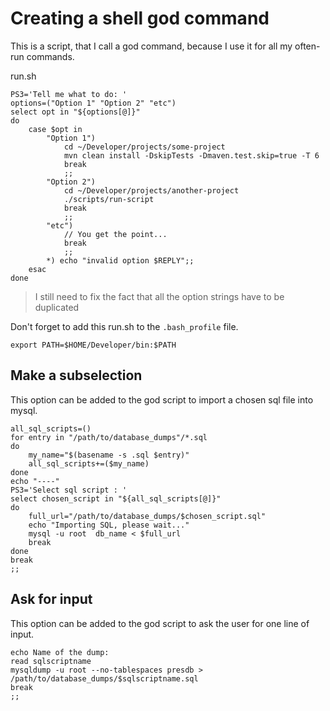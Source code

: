 # Creating a shell god command
This is a script, that I call a god command, because I use it for all my often-run commands.

run.sh
```shell
PS3='Tell me what to do: '
options=("Option 1" "Option 2" "etc")
select opt in "${options[@]}"
do
    case $opt in
        "Option 1")
            cd ~/Developer/projects/some-project
            mvn clean install -DskipTests -Dmaven.test.skip=true -T 6
            break
            ;;
        "Option 2")
            cd ~/Developer/projects/another-project
            ./scripts/run-script
            break
            ;;
        "etc")
            // You get the point...
            break
            ;;
        *) echo "invalid option $REPLY";;
    esac
done
```

> I still need to fix the fact that all the option strings have to be duplicated

Don't forget to add this run.sh to the `.bash_profile` file.

```shell
export PATH=$HOME/Developer/bin:$PATH
```

## Make a subselection
This option can be added to the god script to import a chosen sql file into mysql.
```
all_sql_scripts=()
for entry in "/path/to/database_dumps"/*.sql
do
    my_name="$(basename -s .sql $entry)"
    all_sql_scripts+=($my_name)
done
echo "----"
PS3='Select sql script : '
select chosen_script in "${all_sql_scripts[@]}"
do
    full_url="/path/to/database_dumps/$chosen_script.sql"
    echo "Importing SQL, please wait..."
    mysql -u root  db_name < $full_url
    break
done
break
;;
```

## Ask for input
This option can be added to the god script to ask the user for one line of input.
```
echo Name of the dump:
read sqlscriptname
mysqldump -u root --no-tablespaces presdb > /path/to/database_dumps/$sqlscriptname.sql
break
;;
```
